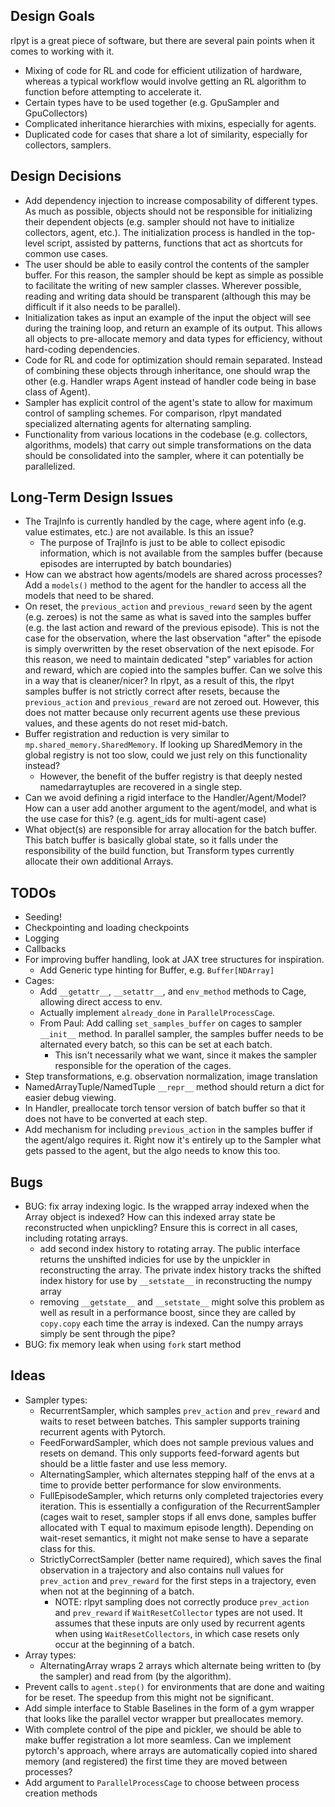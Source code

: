 ## Design Goals

rlpyt is a great piece of software, but there are several pain points when it comes to working with it.
- Mixing of code for RL and code for efficient utilization of hardware, whereas a typical workflow would involve getting an RL algorithm to function before attempting to accelerate it.
- Certain types have to be used together (e.g. GpuSampler and GpuCollectors)
- Complicated inheritance hierarchies with mixins, especially for agents.
- Duplicated code for cases that share a lot of similarity, especially for collectors, samplers.


## Design Decisions

- Add dependency injection to increase composability of different types. As much as possible, objects should not be responsible for initializing their dependent objects (e.g. sampler should not have to initialize collectors, agent, etc.). The initialization process is handled in the top-level script, assisted by patterns, functions that act as shortcuts for common use cases.
- The user should be able to easily control the contents of the sampler buffer. For this reason, the sampler should be kept as simple as possible to facilitate the writing of new sampler classes. Wherever possible, reading and writing data should be transparent (although this may be difficult if it also needs to be parallel).
- Initialization takes as input an example of the input the object will see during the training loop, and return an example of its output. This allows all objects to pre-allocate memory and data types for efficiency, without hard-coding dependencies.
- Code for RL and code for optimization should remain separated. Instead of combining these objects through inheritance, one should wrap the other (e.g. Handler wraps Agent instead of handler code being in base class of Agent).
- Sampler has explicit control of the agent's state to allow for maximum control of sampling schemes. For comparison, rlpyt mandated specialized alternating agents for alternating sampling.
- Functionality from various locations in the codebase (e.g. collectors, algorithms, models) that carry out simple transformations on the data should be consolidated into the sampler, where it can potentially be parallelized. 


## Long-Term Design Issues

- The TrajInfo is currently handled by the cage, where agent info (e.g. value estimates, etc.) are not available. Is this an issue?
    - The purpose of TrajInfo is just to be able to collect episodic information, which is not available from the samples buffer (because episodes are interrupted by batch boundaries)
- How can we abstract how agents/models are shared across processes? Add a `models()` method to the agent for the handler to access all the models that need to be shared.
- On reset, the `previous_action` and `previous_reward` seen by the agent (e.g. zeroes) is not the same as what is saved into the samples buffer (e.g. the last action and reward of the previous episode). This is not the case for the observation, where the last observation "after" the episode is simply overwritten by the reset observation of the next episode. For this reason, we need to maintain dedicated "step" variables for action and reward, which are copied into the samples buffer. Can we solve this in a way that is cleaner/nicer?
    In rlpyt, as a result of this, the rlpyt samples buffer is not strictly correct after resets, because the `previous_action` and `previous_reward` are not zeroed out. However, this does not matter because only recurrent agents use these previous values, and these agents do not reset mid-batch.
- Buffer registration and reduction is very similar to `mp.shared_memory.SharedMemory`. If looking up SharedMemory in the global registry is not too slow, could we just rely on this functionality instead?
    - However, the benefit of the buffer registry is that deeply nested namedarraytuples are recovered in a single step.
- Can we avoid defining a rigid interface to the Handler/Agent/Model? How can a user add another argument to the agent/model, and what is the use case for this? (e.g. agent_ids for multi-agent case)
- What object(s) are responsible for array allocation for the batch buffer. This batch buffer is basically global state, so it falls under the responsibility of the build function, but Transform types currently allocate their own additional Arrays.


## TODOs

- Seeding!
- Checkpointing and loading checkpoints
- Logging
- Callbacks
- For improving buffer handling, look at JAX tree structures for inspiration.
    - Add Generic type hinting for Buffer, e.g. `Buffer[NDArray]`
- Cages:
    - Add `__getattr__`, `__setattr__`, and `env_method` methods to Cage, allowing direct access to env.
    - Actually implement `already_done` in `ParallelProcessCage`.
    - From Paul: Add calling `set_samples_buffer` on cages to sampler `__init__` method. In parallel sampler, the samples buffer needs to be alternated every batch, so this can be set at each batch.
        - This isn't necessarily what we want, since it makes the sampler responsible for the operation of the cages.
- Step transformations, e.g. observation normalization, image translation
- NamedArrayTuple/NamedTuple `__repr__` method should return a dict for easier debug viewing.
- In Handler, preallocate torch tensor version of batch buffer so that it does not have to be converted at each step.
- Add mechanism for including `previous_action` in the samples buffer if the agent/algo requires it. Right now it's entirely up to the Sampler what gets passed to the agent, but the algo needs to know this too.


## Bugs

- BUG: fix array indexing logic. Is the wrapped array indexed when the Array object is indexed? How can this indexed array state be reconstructed when unpickling? Ensure this is correct in all cases, including rotating arrays.
    - add second index history to rotating array. The public interface returns the unshifted indicies for use by the unpickler in reconstructing the array. The private index history tracks the shifted index history for use by `__setstate__` in reconstructing the numpy array
    - removing `__getstate__` and `__setstate__` might solve this problem as well as result in a performance boost, since they are called by `copy.copy` each time the array is indexed. Can the numpy arrays simply be sent through the pipe?
- BUG: fix memory leak when using `fork` start method


## Ideas

- Sampler types:
    - RecurrentSampler, which samples `prev_action` and `prev_reward` and waits to reset between batches. This sampler supports training recurrent agents with Pytorch.
    - FeedForwardSampler, which does not sample previous values and resets on demand. This only supports feed-forward agents but should be a little faster and use less memory.
    - AlternatingSampler, which alternates stepping half of the envs at a time to provide better performance for slow environments.
    - FullEpisodeSampler, which returns only completed trajectories every iteration. This is essentially a configuration of the RecurrentSampler (cages wait to reset, sampler stops if all envs done, samples buffer allocated with T equal to maximum episode length). Depending on wait-reset semantics, it might not make sense to have a separate class for this.
    - StrictlyCorrectSampler (better name required), which saves the final observation in a trajectory and also contains null values for `prev_action` and `prev_reward` for the first steps in a trajectory, even when not at the beginning of a batch.
        - NOTE: rlpyt sampling does not correctly produce `prev_action` and `prev_reward` if `WaitResetCollector` types are not used. It assumes that these inputs are only used by recurrent agents when using `WaitResetCollectors`, in which case resets only occur at the beginning of a batch.
- Array types:
    - AlternatingArray wraps 2 arrays which alternate being written to (by the sampler) and read from (by the algorithm).
- Prevent calls to `agent.step()` for environments that are done and waiting for be reset. The speedup from this might not be significant.
- Add simple interface to Stable Baselines in the form of a gym wrapper that looks like the parallel vector wrapper but preallocates memory.
- With complete control of the pipe and pickler, we should be able to make buffer registration a lot more seamless. Can we implement pytorch's approach, where arrays are automatically copied into shared memory (and registered) the first time they are moved between processes?
- Add argument to `ParallelProcessCage` to choose between process creation methods

